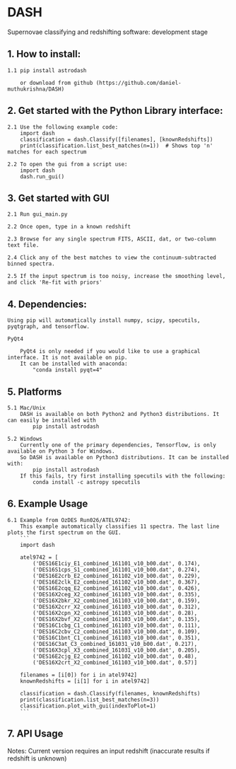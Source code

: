 # DASH
Supernovae classifying and redshifting software: development stage


## 1. How to install:

    1.1 pip install astrodash

        or download from github (https://github.com/daniel-muthukrishna/DASH)

## 2. Get started with the Python Library interface:
    2.1 Use the following example code:
        import dash
        classification = dash.Classify([filenames], [knownRedshifts])
        print(classification.list_best_matches(n=1))  # Shows top 'n' matches for each spectrum

    2.2 To open the gui from a script use:
        import dash
        dash.run_gui()


## 3. Get started with GUI
    2.1 Run gui_main.py

    2.2 Once open, type in a known redshift

    2.3 Browse for any single spectrum FITS, ASCII, dat, or two-column text file.

    2.4 Click any of the best matches to view the continuum-subtracted binned spectra.

    2.5 If the input spectrum is too noisy, increase the smoothing level, and click 'Re-fit with priors'


## 4. Dependencies:
    Using pip will automatically install numpy, scipy, specutils, pyqtgraph, and tensorflow.

    PyQt4

        PyQt4 is only needed if you would like to use a graphical interface. It is not available on pip.
        It can be installed with anaconda:
            "conda install pyqt=4"

## 5. Platforms
    5.1 Mac/Unix
        DASH is available on both Python2 and Python3 distributions. It can easily be installed with
            pip install astrodash

    5.2 Windows
        Currently one of the primary dependencies, Tensorflow, is only available on Python 3 for Windows.
        So DASH is available on Python3 distributions. It can be installed with:
            pip install astrodash
        If this fails, try first installing specutils with the following:
            conda install -c astropy specutils


## 6. Example Usage
    6.1 Example from OzDES Run026/ATEL9742:
        This example automatically classifies 11 spectra. The last line plots the first spectrum on the GUI.
        ```
        import dash

        atel9742 = [
            ('DES16E1ciy_E1_combined_161101_v10_b00.dat', 0.174),
            ('DES16S1cps_S1_combined_161101_v10_b00.dat', 0.274),
            ('DES16E2crb_E2_combined_161102_v10_b00.dat', 0.229),
            ('DES16E2clk_E2_combined_161102_v10_b00.dat', 0.367),
            ('DES16E2cqq_E2_combined_161102_v10_b00.dat', 0.426),
            ('DES16X2ceg_X2_combined_161103_v10_b00.dat', 0.335),
            ('DES16X2bkr_X2_combined_161103_v10_b00.dat', 0.159),
            ('DES16X2crr_X2_combined_161103_v10_b00.dat', 0.312),
            ('DES16X2cpn_X2_combined_161103_v10_b00.dat', 0.28),
            ('DES16X2bvf_X2_combined_161103_v10_b00.dat', 0.135),
            ('DES16C1cbg_C1_combined_161103_v10_b00.dat', 0.111),
            ('DES16C2cbv_C2_combined_161103_v10_b00.dat', 0.109),
            ('DES16C1bnt_C1_combined_161103_v10_b00.dat', 0.351),
            ('DES16C3at_C3_combined_161031_v10_b00.dat', 0.217),
            ('DES16X3cpl_X3_combined_161031_v10_b00.dat', 0.205),
            ('DES16E2cjg_E2_combined_161102_v10_b00.dat', 0.48),
            ('DES16X2crt_X2_combined_161103_v10_b00.dat', 0.57)]

        filenames = [i[0]) for i in atel9742]
        knownRedshifts = [i[1] for i in atel9742]

        classification = dash.Classify(filenames, knownRedshifts)
        print(classification.list_best_matches(n=3))
        classification.plot_with_gui(indexToPlot=1)
        ```

## 7. API Usage
Notes:
    Current version requires an input redshift (inaccurate results if redshift is unknown)



